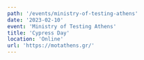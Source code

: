 ```yaml
---
path: '/events/ministry-of-testing-athens'
date: '2023-02-10'
event: 'Ministry of Testing Athens'
title: 'Cypress Day'
location: 'Online'
url: 'https://motathens.gr/'
---
```

